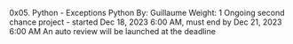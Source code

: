 0x05. Python - Exceptions
Python
 By: Guillaume
 Weight: 1
 Ongoing second chance project - started Dec 18, 2023 6:00 AM, must end by Dec 21, 2023 6:00 AM
 An auto review will be launched at the deadline
